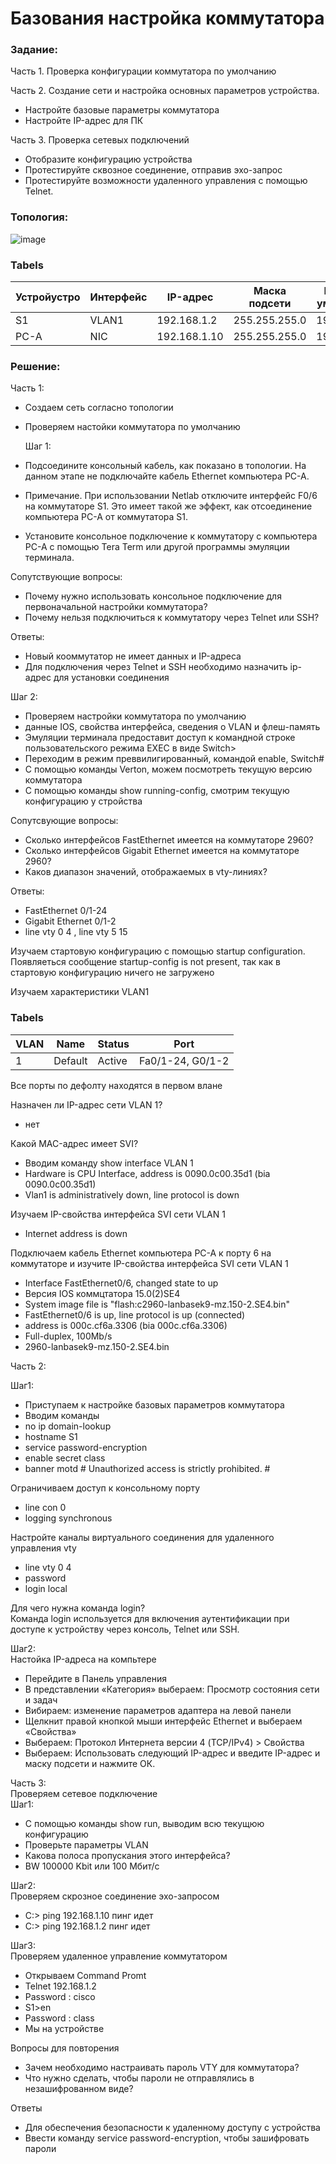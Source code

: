 # Базования настройка коммутатора
### Задание:
Часть 1. Проверка конфигурации коммутатора по умолчанию 

Часть 2. Создание сети и настройка основных параметров устройства.
* Настройте базовые параметры коммутатора
* Настройте IP-адрес для ПК

Часть 3. Проверка сетевых подключений
*	Отобразите конфигурацию устройства
*	Протестируйте сквозное соединение, отправив эхо-запрос
*	Протестируйте возможности удаленного управления с помощью Telnet.
### Топология:
![image](https://github.com/user-attachments/assets/0f02cfc6-e286-4d23-9a9f-968039db201c)

### Tabels  

Устройустро | Интерфейс | IP-адрес | Маска подсети | Шлюз по умолчанию 
--------- | -------- | ---------- | ------------- | -------------
S1 | VLAN1 | 192.168.1.2 | 255.255.255.0 |192.168.1.1
PC-A | NIC | 192.168.1.10 | 255.255.255.0 | 192.168.1.1



### Решение:
Часть 1: 
* Создаем сеть согласно топологии
* Проверяем настойки коммутатора по умолчанию

  Шаг 1:    
* Подсоедините консольный кабель, как показано в топологии. На данном этапе не подключайте кабель Ethernet компьютера PC-A.
* Примечание. При использовании Netlab отключите интерфейс F0/6 на коммутаторе S1. Это имеет такой же эффект, как отсоединение компьютера PC-A от коммутатора S1.
* Установите консольное подключение к коммутатору с компьютера PC-A с помощью Tera Term или другой программы эмуляции терминала.

Сопутствующие вопросы:
* Почему нужно использовать консольное подключение для первоначальной настройки коммутатора?
* Почему нельзя подключиться к коммутатору через Telnet или SSH?

Ответы:
* Новый кооммутатор не имеет данных и IP-адреса
* Для подключения через Telnet и SSH необходимо назначить ip-адрес для установки соединения

  
Шаг 2:  
* Проверяем настройки коммутатора по умолчанию
* данные IOS, свойства интерфейса, сведения о VLAN и флеш-память
* Эмуляции терминала предоставит доступ к командной строке пользовательского режима EXEC в виде Switch>
* Переходим в режим преввилигированный, командой enable, Switch#
* С помощью команды Verton, можем посмотреть текущую версию коммутатора
* С помощью команды show running-config, смотрим текущую конфигурацию у стройства
 
Сопутсвующие вопросы:
* Сколько интерфейсов FastEthernet имеется на коммутаторе 2960?
* Сколько интерфейсов Gigabit Ethernet имеется на коммутаторе 2960?
* Каков диапазон значений, отображаемых в vty-линиях?
   
Ответы:
* FastEthernet 0/1-24
* Gigabit Ethernet 0/1-2
* line vty 0 4 , line vty 5 15

Изучаем стартовую конфигурацию с помощью startup configuration.  
Появляеться сообщение startup-config is not present, так как в стартовую конфигурацию ничего не загружено

Изучаем характеристики VLAN1  
### Tabels  

VLAN | Name | Status | Port
-----| ----- | ---- | -----
1 | Default | Active | Fa0/1-24, G0/1-2

Все порты по дефолту находятся в первом влане

Назначен ли IP-адрес сети VLAN 1?
* нет

Какой MAC-адрес имеет SVI? 
* Вводим команду show interface VLAN 1
* Hardware is CPU Interface, address is 0090.0c00.35d1 (bia 0090.0c00.35d1)
* Vlan1 is administratively down, line protocol is down

Изучаем IP-свойства интерфейса SVI сети VLAN 1
* Internet address is down

Подключаем кабель Ethernet компьютера PC-A к порту 6 на коммутаторе и изучите IP-свойства интерфейса SVI сети VLAN 1
* Interface FastEthernet0/6, changed state to up
* Версия IOS коммцтатора 15.0(2)SE4
* System image file is "flash:c2960-lanbasek9-mz.150-2.SE4.bin"
* FastEthernet0/6 is up, line protocol is up (connected)
* address is 000c.cf6a.3306 (bia 000c.cf6a.3306)
* Full-duplex, 100Mb/s
* 2960-lanbasek9-mz.150-2.SE4.bin

Часть 2:  
 
 Шаг1:  
* Приступаем к настройке базовых параметров коммутатора
* Вводим команды
* no ip domain-lookup
* hostname S1
* service password-encryption
* enable secret class
* banner motd # Unauthorized access is strictly prohibited. #

Ограничиваем доступ к консольному порту
* line con 0
* logging synchronous


Настройте каналы виртуального соединения для удаленного управления vty  
* line vty 0 4
* password
* login local

Для чего нужна команда login?  
Команда login используется для включения аутентификации при доступе к устройству через консоль, Telnet или SSH.

Шаг2:  
Настойка IP-адреса на компьтере  
* 	Перейдите в Панель управления
* 	В представлении «Категория» выбераем: Просмотр состояния сети и задач
* Вибираем: изменение параметров адаптера на левой панели
* Щелкнит правой кнопкой мыши интерфейс Ethernet и выбераем «Свойства» 
* Выбераем: Протокол Интернета версии 4 (TCP/IPv4) > Свойства
* Выбераем: Использовать следующий IP-адрес и введите IP-адрес и маску подсети  и нажмите ОК.


Часть 3:  
Проверяем сетевое подключение  
Шаг1:    
* С помощью команды show run, выводим всю текущюю конфигурацию
* Проверьте параметры VLAN 
* Какова полоса пропускания этого интерфейса?
* BW 100000 Kbit или 100 Мбит/с

Шаг2:  
Проверяем скрозное соединение эхо-запросом
* C:\> ping 192.168.1.10 пинг идет
* C:\> ping 192.168.1.2 пинг идет

Шаг3:    
Проверяем удаленное управление коммутатором
* Открываем Command Promt
* Telnet 192.168.1.2
* Password : cisco
* S1>en
* Password : class
* Мы на устройстве

Вопросы для повторения
* Зачем необходимо настраивать пароль VTY для коммутатора?
* Что нужно сделать, чтобы пароли не отправлялись в незашифрованном виде?

Ответы
* Для обеспечения безопасности к удаленному доступу с устройства
* Ввести команду service password-encryption, чтобы зашифровать пароли
